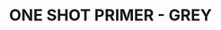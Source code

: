 ---
layout: product
title: "ONE SHOT PRIMER - GREY"
price: "800" 
desc: "Prajmer"
img_path: "/assets/img/A.MIG-2024.jpg"
brand: "AMMO"
available: true
special_offer: true
new: false
soon: false
cat: "020000"
subcat: "020100"
subsubcat: "020103"
sifra: "A.MIG-2024"
---